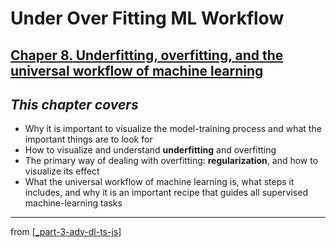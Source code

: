 # Under Over Fitting ML Workflow

## [**Chaper 8.** Underfitting, overfitting, and the universal workflow of machine learning](https://livebook.manning.com/book/deep-learning-with-javascript/chapter-8/)

## *This chapter covers*

- Why it is important to visualize the model-training process and what the important things are to look for
- How to visualize and understand **underfitting** and overfitting
- The primary way of dealing with overfitting: **regularization**, and how to visualize its effect
- What the universal workflow of machine learning is, what steps it includes, and why it is an important recipe that guides all supervised machine-learning tasks

---
from [[_part-3-adv-dl-ts-js]]

[//begin]: # "Autogenerated link references for markdown compatibility"
[_part-3-adv-dl-ts-js]: ../_part-3-adv-dl-ts-js.md "Part 3 Adv DL TS JS"
[//end]: # "Autogenerated link references"
